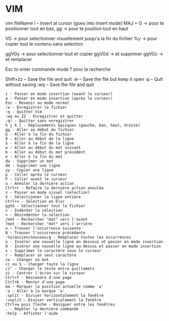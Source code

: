 # VIM

vim fileName
i – Insert at cursor (goes into insert mode)
MAJ + G -> pour te positionner tout en bas,
gg -> pour te position tout en haut

VG -> pour selectionner visuellement jusqu'a la fin du fichier 
%y -> pour copier tout le contenu sans selection

ggVGy -> pour selectionner tout et copier 
ggVGd -> et supprimer
ggVGc -> et remplacer

Esc to enter commande mode
? pour la recherche

Shift+zz – Save the file and quit
:w – Save the file but keep it open
:q – Quit without saving
:wq – Save the file and quit


    i - Passer en mode insertion (avant le curseur)
    a - Passer en mode insertion (après le curseur)
    Esc - Revenir au mode normal
    :w - Enregistrer le fichier
    :q - Quitter Vim
    :wq ou ZZ - Enregistrer et quitter
    :q! - Quitter sans enregistrer
    h j k l - Déplacements basiques (gauche, bas, haut, droite)
    gg - Aller au début du fichier
    G - Aller à la fin du fichier
    0 - Aller au début de la ligne
    $ - Aller à la fin de la ligne
    w - Aller au début du mot suivant
    b - Aller au début du mot précédent
    e - Aller à la fin du mot
    dw - Supprimer un mot
    dd - Supprimer une ligne
    yy - Copier une ligne
    p - Coller après le curseur
    P - Coller avant le curseur
    u - Annuler la dernière action
    Ctrl+r - Refaire la dernière action annulée
    v - Passer en mode visuel (sélection)
    V - Sélectionner la ligne entière
    Ctrl+v - Sélection en bloc
    ggVG - Sélectionner tout le fichier
    > - Indenter la sélection
    < - Désindenter la sélection
    /mot - Rechercher "mot" vers l'avant
    ?mot - Rechercher "mot" vers l'arrière
    n - Trouver l'occurrence suivante
    N - Trouver l'occurrence précédente
    :%s/ancien/nouveau/g - Remplacer toutes les occurrences
    o - Insérer une nouvelle ligne en dessous et passer en mode insertion
    O - Insérer une nouvelle ligne au-dessus et passer en mode insertion
    x - Supprimer le caractère sous le curseur
    r - Remplacer un seul caractère
    cw - Changer un mot
    cc ou S - Changer toute la ligne
    ci" - Changer le texte entre guillemets
    zz - Centrer l'écran sur le curseur
    Ctrl+f - Descendre d'une page
    Ctrl+b - Monter d'une page
    ma - Marquer la position actuelle comme 'a'
    'a - Aller à la marque 'a'
    :split - Diviser horizontalement la fenêtre
    :vsplit - Diviser verticalement la fenêtre
    Ctrl+w puis flèche - Naviguer entre les fenêtres
    . - Répéter la dernière commande
    :help - Afficher l'aide
